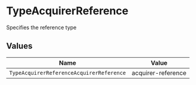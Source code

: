 # TypeAcquirerReference

Specifies the reference type


## Values

| Name                                     | Value                                    |
| ---------------------------------------- | ---------------------------------------- |
| `TypeAcquirerReferenceAcquirerReference` | acquirer-reference                       |